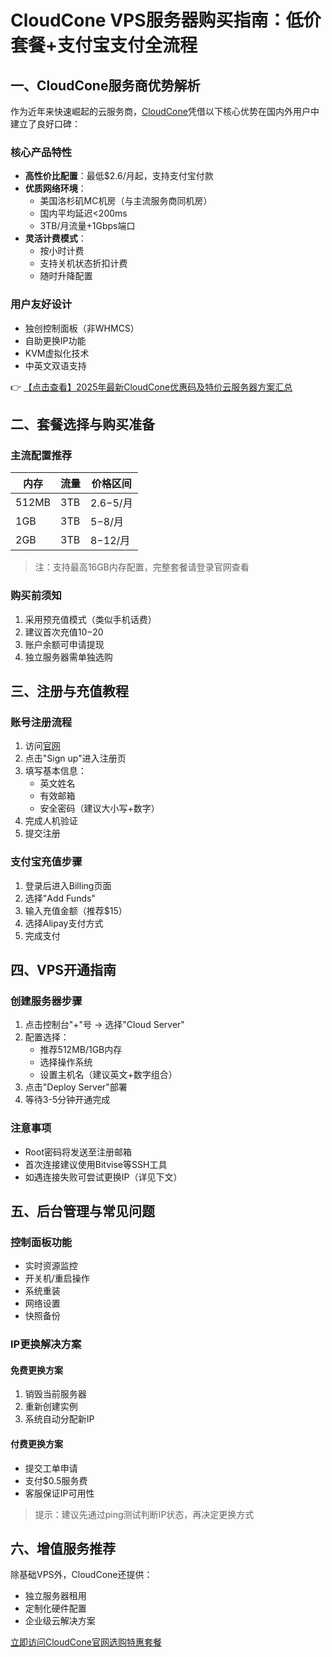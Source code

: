 # CloudCone VPS服务器购买指南：低价套餐+支付宝支付全流程

## 一、CloudCone服务商优势解析

作为近年来快速崛起的云服务商，[CloudCone](https://bit.ly/Cloudcone)凭借以下核心优势在国内外用户中建立了良好口碑：

### 核心产品特性
- **高性价比配置**：最低$2.6/月起，支持支付宝付款
- **优质网络环境**：
  - 美国洛杉矶MC机房（与主流服务商同机房）
  - 国内平均延迟<200ms
  - 3TB/月流量+1Gbps端口
- **灵活计费模式**：
  - 按小时计费
  - 支持关机状态折扣计费
  - 随时升降配置

### 用户友好设计
- 独创控制面板（非WHMCS）
- 自助更换IP功能
- KVM虚拟化技术
- 中英文双语支持

👉 [【点击查看】2025年最新CloudCone优惠码及特价云服务器方案汇总](https://bit.ly/Cloudcone)

## 二、套餐选择与购买准备

### 主流配置推荐
| 内存 | 流量 | 价格区间 |
|------|------|----------|
| 512MB | 3TB | $2.6-$5/月 |
| 1GB   | 3TB | $5-$8/月 |
| 2GB   | 3TB | $8-$12/月 |

> 注：支持最高16GB内存配置，完整套餐请登录官网查看

### 购买前须知
1. 采用预充值模式（类似手机话费）
2. 建议首次充值$10-$20
3. 账户余额可申请提现
4. 独立服务器需单独选购

## 三、注册与充值教程

### 账号注册流程
1. 访问[官网](https://bit.ly/Cloudcone)
2. 点击"Sign up"进入注册页
3. 填写基本信息：
   - 英文姓名
   - 有效邮箱
   - 安全密码（建议大小写+数字）
4. 完成人机验证
5. 提交注册

### 支付宝充值步骤
1. 登录后进入Billing页面
2. 选择"Add Funds"
3. 输入充值金额（推荐$15）
4. 选择Alipay支付方式
5. 完成支付

## 四、VPS开通指南

### 创建服务器步骤
1. 点击控制台"+"号 → 选择"Cloud Server"
2. 配置选择：
   - 推荐512MB/1GB内存
   - 选择操作系统
   - 设置主机名（建议英文+数字组合）
3. 点击"Deploy Server"部署
4. 等待3-5分钟开通完成

### 注意事项
- Root密码将发送至注册邮箱
- 首次连接建议使用Bitvise等SSH工具
- 如遇连接失败可尝试更换IP（详见下文）

## 五、后台管理与常见问题

### 控制面板功能
- 实时资源监控
- 开关机/重启操作
- 系统重装
- 网络设置
- 快照备份

### IP更换解决方案
#### 免费更换方案
1. 销毁当前服务器
2. 重新创建实例
3. 系统自动分配新IP

#### 付费更换方案
- 提交工单申请
- 支付$0.5服务费
- 客服保证IP可用性

> 提示：建议先通过ping测试判断IP状态，再决定更换方式

## 六、增值服务推荐

除基础VPS外，CloudCone还提供：
- 独立服务器租用
- 定制化硬件配置
- 企业级云解决方案

[立即访问CloudCone官网选购特惠套餐](https://bit.ly/Cloudcone)